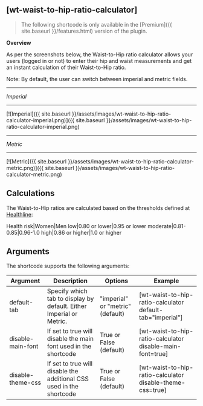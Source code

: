 ## [wt-waist-to-hip-ratio-calculator] 

> The following shortcode is only available in the [Premium]({{ site.baseurl }}/features.html) version of the plugin.
 
**Overview** 

As per the screenshots below, the Waist-to-Hip ratio calculator allows your users (logged in or not) to enter their hip and waist measurements and get an instant calculation of their Waist-to-Hip ratio.   

Note: By default, the user can switch between imperial and metric fields.

***
*Imperial*

***

[![Imperial]({{ site.baseurl }}/assets/images/wt-waist-to-hip-ratio-calculator-imperial.png)]({{ site.baseurl }}/assets/images/wt-waist-to-hip-ratio-calculator-imperial.png)

***
*Metric*

***

[![Metric]({{ site.baseurl }}/assets/images/wt-waist-to-hip-ratio-calculator-metric.png)]({{ site.baseurl }}/assets/images/wt-waist-to-hip-ratio-calculator-metric.png)
    
## Calculations

The Waist-to-Hip ratios are calculated based on the thresholds defined at [Healthline](https://www.healthline.com/health/waist-to-hip-ratio#calculate):    
    
Health risk|Women|Men
low|0.80 or lower|0.95 or lower
moderate|0.81-0.85|0.96-1.0
high|0.86 or higher|1.0 or higher    
    
## Arguments    
The shortcode supports the following arguments:    
    
| Argument | Description | Options | Example |    
|--|--|--|--|    
|default-tab|Specify which tab to display by default. Either Imperial or Metric.|"imperial" or "metric" (default)|[wt-waist-to-hip-ratio-calculator default-tab="imperial"]
|disable-main-font|If set to true will disable the main font used in the shortcode|True or False (default)|[wt-waist-to-hip-ratio-calculator disable-main-font=true]
|disable-theme-css|If set to true will disable the additional CSS used in the shortcode|True or False (default)|[wt-waist-to-hip-ratio-calculator disable-theme-css=true]			